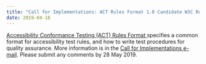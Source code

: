 ```yaml
---
title: "Call for Implementations: ACT Rules Format 1.0 Candidate W3C Recommendation"
date: 2019-04-16
---
```

[Accessibility Conformance Testing (ACT) Rules Format ](https://www.w3.org/TR/act-rules-format/) specifies a common format for accessibility test rules, and how to write test procedures for quality assurance. More information is in the [Call for Implementations e-mail](https://lists.w3.org/Archives/Public/public-wai-announce/2019AprJun/0001.html). Please submit any comments by 28 May 2019.
